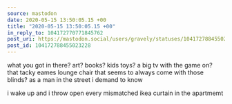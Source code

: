 ```yaml
---
source: mastodon
date: 2020-05-15 13:50:05.15 +00
title: "2020-05-15 13:50:05.15 +00"
in_reply_to: 104172770771845762
post_uri: https://mastodon.social/users/gravely/statuses/104172788455023228
post_id: 104172788455023228
---
```

what you got in there? art? books? kids toys? a big tv with the game on? that tacky eames lounge chair that seems to always come with those blinds? as a man in the street i demand to know

i wake up and i throw open every mismatched ikea curtain in the apartmemt


